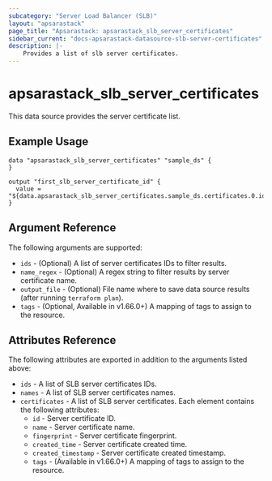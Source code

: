```yaml
---
subcategory: "Server Load Balancer (SLB)"
layout: "apsarastack"
page_title: "Apsarastack: apsarastack_slb_server_certificates"
sidebar_current: "docs-apsarastack-datasource-slb-server-certificates"
description: |-
    Provides a list of slb server certificates.
---
```

# apsarastack\_slb_server_certificates

This data source provides the server certificate list.

## Example Usage

```
data "apsarastack_slb_server_certificates" "sample_ds" {
}

output "first_slb_server_certificate_id" {
  value = "${data.apsarastack_slb_server_certificates.sample_ds.certificates.0.id}"
}
```

## Argument Reference

The following arguments are supported:

* `ids` - (Optional) A list of server certificates IDs to filter results.
* `name_regex` - (Optional) A regex string to filter results by server certificate name.
* `output_file` - (Optional) File name where to save data source results (after running `terraform plan`).
* `tags` - (Optional, Available in v1.66.0+) A mapping of tags to assign to the resource.
## Attributes Reference

The following attributes are exported in addition to the arguments listed above:

* `ids` - A list of SLB server certificates IDs.
* `names` - A list of SLB server certificates names.
* `certificates` - A list of SLB server certificates. Each element contains the following attributes:
  * `id` - Server certificate ID.
  * `name` - Server certificate name.
  * `fingerprint` - Server certificate fingerprint.
  * `created_time` - Server certificate created time.
  * `created_timestamp` - Server certificate created timestamp.
  * `tags` - (Available in v1.66.0+) A mapping of tags to assign to the resource.